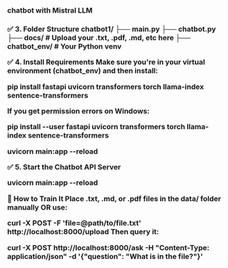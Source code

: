 <h3>chatbot with Mistral LLM <h3>
<p>
✅ 3. Folder Structure
chatbot1/
├── main.py
├── chatbot.py
├── docs/                  # Upload your .txt, .pdf, .md, etc here
├── chatbot_env/           # Your Python venv
</p>

✅ 4. Install Requirements
Make sure you're in your virtual environment (chatbot_env) and then install:

pip install fastapi uvicorn transformers torch llama-index sentence-transformers

If you get permission errors on Windows:

pip install --user fastapi uvicorn transformers torch llama-index sentence-transformers

uvicorn main:app --reload


✅ 5. Start the Chatbot API Server

uvicorn main:app --reload


🧠 How to Train It
Place .txt, .md, or .pdf files in the data/ folder manually OR use:

curl -X POST -F 'file=@path/to/file.txt' http://localhost:8000/upload
Then query it:

curl -X POST http://localhost:8000/ask -H "Content-Type: application/json" -d '{"question": "What is in the file?"}'
